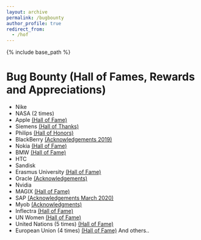 ```yaml
---
layout: archive
permalink: /bugbounty
author_profile: true
redirect_from:
  - /hof
---
```


{% include base_path %}
# Bug Bounty (Hall of Fames, Rewards and Appreciations)

* Nike
* NASA (2 times)
* Apple <a href="https://support.apple.com/en-us/HT201536">(Hall of Fame)</a>
* Siemens <a href="https://new.siemens.com/global/en/products/services/cert/hall-of-thanks.html">(Hall of Thanks)</a>
* Philips <a href="https://www.philips.com/a-w/security/coordinated-vulnerability-disclosure/hall-of-honors.html">(Hall of Honors)</a>
* BlackBerry <a href="https://www.blackberry.com/ca/en/services/blackberry-incident-response-team#collaborations">(Acknowledgements 2019)</a>
* Nokia <a href="https://www.nokia.com/responsible-disclosure/">(Hall of Fame)</a>
* BMW <a href="https://www.bmwgroup.com/en/general/Security.html">(Hall of Fame)</a>
* HTC
* Sandisk
* Erasmus University <a href="https://www.eur.nl/en/campus/security-safety/information-security/hall-fame">(Hall of Fame)</a>
* Oracle <a href="https://www.oracle.com/security-alerts/cpujan2020.html">(Acknowledgements)</a>
* Nvidia
* MAGIX <a href="http://research.magix.com">(Hall of Fame)</a>
* SAP <a href="https://wiki.scn.sap.com/wiki/display/PSR/Acknowledgments+to+Security+Researchers">(Acknowledgements March 2020)</a>
* Myob <a href="https://www.myob.com/au/about/security/report-security-vulnerability">(Acknowledgments)</a>
* Inflectra <a href="https://www.inflectra.com/company/responsible-disclosure.aspx">(Hall of Fame)</a>
* UN Women <a href="https://www.unwomen.org/en/about-the-website/information-security/reporting-a-cyber-security-issue#Hall-of-fame">(Hall of Fame)</a>
* United Nations (5 times) <a href="https://unite.un.org/content/hall-fame">(Hall of Fame)</a>
* European Union (4 times) <a href="https://cert.europa.eu/cert/newsletter/en/latest_HallOfFame_.html">(Hall of Fame)</a> And others.. 
